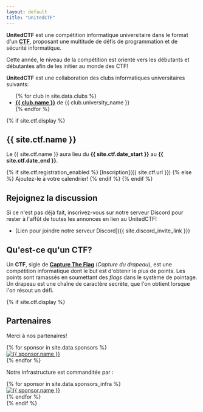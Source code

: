 ```yaml
---
layout: default
title: "UnitedCTF"
---
```


**UnitedCTF** est une compétition informatique universitaire dans le format d'un **[CTF](#quest-ce-quun-ctf)**, proposant une multitude de défis de programmation et de sécurité informatique.

Cette année, le niveau de la compétition est orienté vers les débutants et débutantes afin de les initier au monde des CTF!

**UnitedCTF** est une collaboration des clubs informatiques universitaires suivants:
<ul>  
  {% for club in site.data.clubs %}
  <li>
    <b><a href="{{ club.url }}" target="_blank">{{ club.name }}</a></b> de {{ club.university_name }}
  </li>
  {% endfor %}
</ul>

{% if site.ctf.display %}

## {{ site.ctf.name }}

Le {{ site.ctf.name }} aura lieu du <b>{{ site.ctf.date_start }}</b> au <b>{{ site.ctf.date_end }}</b>.

{% if site.ctf.registration_enabled %}
 [Inscription]({{ site.ctf.url }})
{% else %}
Ajoutez-le à votre calendrier!
{% endif %}
{% endif %}

## Rejoignez la discussion

Si ce n'est pas déjà fait, inscrivez-vous sur notre serveur Discord pour rester à l'affût de toutes les annonces en lien au UnitedCTF!

- [Lien pour joindre notre serveur Discord]({{ site.discord_invite_link }})

## Qu'est-ce qu'un CTF?

Un **CTF**, sigle de **[Capture The Flag](https://fr.wikipedia.org/wiki/Capture_du_drapeau#En_s%C3%A9curit%C3%A9_de_l'information)** (_Capture du drapeau_), est une compétition informatique dont le but est d'obtenir le plus de points. Les points sont ramassés en soumettant des _flags_ dans le système de pointage. Un drapeau est une chaîne de caractère secrète, que l'on obtient lorsque l'on résout un défi.

{% if site.ctf.display %}

## Partenaires

Merci à nos partenaires!

  <div class="sponsors">
  {% for sponsor in site.data.sponsors %}
    <div class="sponsor">
      <a href="{{ sponsor.url }}" target="_blank">
        <img width="{{ sponsor.image_width }}" src="{{ sponsor.image_url }}" alt="{{ sponsor.name }}"/>
      </a>
    </div>
  {% endfor %}
  </div>

  Notre infrastructure est commanditée par :
  <div class="sponsors">
  {% for sponsor in site.data.sponsors_infra %}
    <div class="sponsor">
      <a href="{{ sponsor.url }}" target="_blank">
        <img width="{{ sponsor.image_width }}" src="{{ sponsor.image_url }}" alt="{{ sponsor.name }}"/>
      </a>
    </div>
  {% endfor %}
  </div>
{% endif %}
